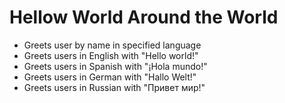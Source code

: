 # Hellow World Around the World

* Greets user by name in specified language
* Greets users in English with "Hello world!"
* Greets users in Spanish with "¡Hola mundo!"
* Greets users in German with "Hallo Welt!"
* Greets users in Russian with "Привет мир!"
